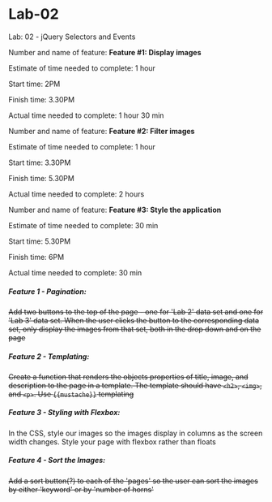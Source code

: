 # Lab-02
Lab: 02 - jQuery Selectors and Events


Number and name of feature: **Feature #1: Display images**

Estimate of time needed to complete: 1 hour 

Start time: 2PM

Finish time: 3.30PM

Actual time needed to complete: 1 hour 30 min  

Number and name of feature: **Feature #2: Filter images**

Estimate of time needed to complete: 1 hour 

Start time: 3.30PM

Finish time: 5.30PM

Actual time needed to complete: 2 hours  

Number and name of feature: **Feature #3: Style the application**

Estimate of time needed to complete: 30 min

Start time: 5.30PM

Finish time: 6PM

Actual time needed to complete: 30 min


##### Feature 1 - Pagination:
~~Add two buttons to the top of the page  - one for 'Lab 2' data set and one for 'Lab 3' data set. When the user clicks the button to the corresponding data set, only display the images from that set, both in the drop down and on the page~~

##### Feature 2 - Templating:
~~Create a function that renders the objects properties of title, image, and description to the page in a template. The template should have `<h2>`, `<img>`, and `<p>`. Use `{{mustache}}` templating~~

##### Feature 3 - Styling with Flexbox:
In the CSS, style our images so the images display in columns as the screen width changes. Style your page with flexbox rather than floats

##### Feature 4 - Sort the Images:
~~Add a sort button(?) to each of the 'pages' so the user can sort the images by either 'keyword' or by 'number of horns'~~
